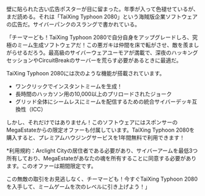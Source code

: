 壁に貼られた古い広告ポスターが目に留まった。年季が入って色褪せているが、まだ読める。それは「TaiXing Typhoon 2080」という海賊版企業ソフトウェアの広告だ。サイバーパンクのスラングで書かれている。

「チーマーども！TaiXing Typhoon 2080で自分自身をアップグレードしろ、究極のミーム生成ソフトウェアだ！この悪ガキは仲間を床で転がさせ、敵を羨ましがらせるだろう。最高級のサイバーウェアユーモアが満載で、深夜のハッキングセッションやCircuitBreakのサーバーを荒らす必要があるときに最適だ。

TaiXing Typhoon 2080には次のような機能が搭載されています。

- ワンクリックでインスタントミームを生成！
- 長時間のハッカソン用の10,000以上のプリロードされたジョーク
- グリッド全体にシームレスにミームを配信するための統合サイバーデッキ互換性（ICC）

しかし、それだけではありません！このソフトウェアにはスポンサーのMegaEstateからの限定オファーも付属しています。TaiXing Typhoon 2080を購入すると、プレミアムハウジングサービスを1年間無料で利用できます！

\*利用規約：Arclight Cityの居住者である必要があり、サイバーアームを最低3つ所有しており、MegaEstateがあなたの魂を所有することに同意する必要があります。このオファーは期間限定です。

この無敵の取引をお見逃しなく、チーマーども！今すぐTaiXing Typhoon 2080を入手して、ミームゲームを次のレベルに引き上げよう！」
